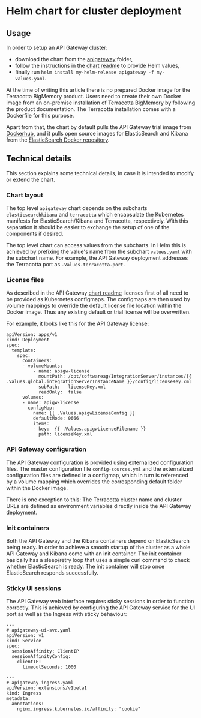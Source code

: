 # Helm chart for cluster deployment

## Usage

In order to setup an API Gateway cluster:

* download the chart from the [apigateway](apigateway) folder,
* follow the instructions in the [chart readme](apigateway/README.md) to provide Helm values,
* finally run `helm install my-helm-release apigateway -f my-values.yaml`.

At the time of writing this article there is no prepared Docker image for the Terracotta BigMemory product.
Users need to create their own Docker image from an on-premise installation of Terracotta BigMemory by following the
product documentation. The Terracotta installation comes with a Dockerfile for this purpose.

Apart from that, the chart by default pulls the API Gateway trial image from [Dockerhub](https://hub.docker.com/_/softwareag-apigateway), and it pulls
open source images for ElasticSearch and Kibana from the [ElasticSearch Docker repository](https://www.docker.elastic.co/).

## Technical details

This section explains some technical details, in case it is intended to modify or extend the chart.

### Chart layout

The top level `apigateway` chart depends on the subcharts `elasticsearchkibana` and `terracotta` which encapsulate the Kubernetes
manifests for ElasticSearch/Kibana and Terracotta, respectively. With this separation it should be easier to exchange the setup
of one of the components if desired.

The top level chart can access values from the subcharts. In Helm this is achieved by prefixing the value's name from the subchart `values.yaml`
with the subchart name. For example, the API Gateway deployment addresses the Terracotta port as `.Values.terracotta.port`.

### License files

As described in the API Gateway [chart readme](apigateway/README.md) licenses first of all need to be provided as Kubernetes configmaps.
The configmaps are then used by volume mappings to override the default license file location within the Docker image. Thus any
existing default or trial license will be overwritten.

For example, it looks like this for the API Gateway license:

```
apiVersion: apps/v1
kind: Deployment
spec:
  template:
    spec:
      containers:
      - volumeMounts:
          - name: apigw-license
            mountPath: /opt/softwareag/IntegrationServer/instances/{{ .Values.global.integrationServerInstanceName }}/config/licenseKey.xml
            subPath:   licenseKey.xml
            readOnly:  false
      volumes:
      - name: apigw-license
        configMap:
          name: {{ .Values.apigwLicenseConfig }}
          defaultMode: 0666
          items:
          - key:  {{ .Values.apigwLicenseFilename }}
            path: licenseKey.xml
```

### API Gateway configuration

The API Gateway configuration is provided using externalized configuration files. The master configuration file `config-sources.yml` and the 
externalized configuration files are defined in a configmap, which in turn is referenced by a volume mapping which overrides the corresponding
default folder within the Docker image.

There is one exception to this: The Terracotta cluster name and cluster URLs are defined as environment variables directly inside the API Gateway
deployment.

### Init containers

Both the API Gateway and the Kibana containers depend on ElasticSearch being ready. In order to achieve a smooth startup of the cluster as a
whole API Gateway and Kibana come with an init container. The init container basically has a sleep/retry loop that uses a simple curl command
to check whether ElasticSearch is ready. The init container will stop once ElasticSearch responds successfully.

### Sticky UI sessions

The API Gateway web interface requires sticky sessions in order to function correctly. This is achieved by configuring the API Gateway service
for the UI port as well as the Ingress with sticky behaviour:

```
---
# apigateway-ui-svc.yaml
apiVersion: v1
kind: Service
spec:
  sessionAffinity: ClientIP
  sessionAffinityConfig:
    clientIP:
      timeoutSeconds: 1000
      
---
# apigateway-ingress.yaml
apiVersion: extensions/v1beta1
kind: Ingress
metadata:
  annotations:                                    
    nginx.ingress.kubernetes.io/affinity: "cookie"
```